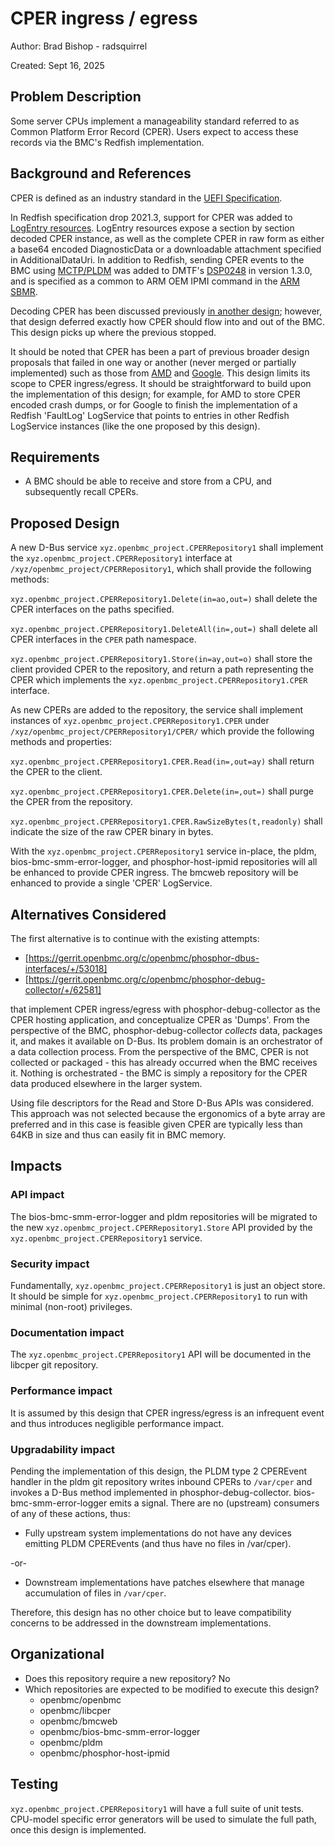 # CPER ingress / egress

Author: Brad Bishop - radsquirrel

Created: Sept 16, 2025

## Problem Description

Some server CPUs implement a manageability standard referred to as Common
Platform Error Record (CPER). Users expect to access these records via the BMC's
Redfish implementation.

## Background and References

CPER is defined as an industry standard in the [UEFI Specification][uefi_spec].

In Redfish specification drop 2021.3, support for CPER was added to [LogEntry
resources][logentry]. LogEntry resources expose a section by section decoded
CPER instance, as well as the complete CPER in raw form as either a base64
encoded DiagnosticData or a downloadable attachment specified in
AdditionalDataUri. In addition to Redfish, sending CPER events to the BMC using
[MCTP/PLDM][cperevent] was added to DMTF's [DSP0248][DSP0248] in version 1.3.0,
and is specified as a common to ARM OEM IPMI command in the [ARM
SBMR][arm_sbmr].

Decoding CPER has been discussed previously [in another
design][cper-records.md]; however, that design deferred exactly how CPER should
flow into and out of the BMC. This design picks up where the previous stopped.

It should be noted that CPER has been a part of previous broader design
proposals that failed in one way or another (never merged or partially
implemented) such as those from [AMD][amd_ras] and [Google][google_ras]. This
design limits its scope to CPER ingress/egress. It should be straightforward to
build upon the implementation of this design; for example, for AMD to store CPER
encoded crash dumps, or for Google to finish the implementation of a Redfish
'FaultLog' LogService that points to entries in other Redfish LogService
instances (like the one proposed by this design).

## Requirements

- A BMC should be able to receive and store from a CPU, and subsequently recall
  CPERs.

## Proposed Design

A new D-Bus service `xyz.openbmc_project.CPERRepository1` shall implement the
`xyz.openbmc_project.CPERRepository1` interface at
`/xyz/openbmc_project/CPERRepository1`, which shall provide the following
methods:

`xyz.openbmc_project.CPERRepository1.Delete(in=ao,out=)` shall delete the CPER
interfaces on the paths specified.

`xyz.openbmc_project.CPERRepository1.DeleteAll(in=,out=)` shall delete all CPER
interfaces in the `CPER` path namespace.

`xyz.openbmc_project.CPERRepository1.Store(in=ay,out=o)` shall store the client
provided CPER to the repository, and return a path representing the CPER which
implements the `xyz.openbmc_project.CPERRepository1.CPER` interface.

As new CPERs are added to the repository, the service shall implement instances
of `xyz.openbmc_project.CPERRepository1.CPER` under
`/xyz/openbmc_project/CPERRepository1/CPER/` which provide the following methods
and properties:

`xyz.openbmc_project.CPERRepository1.CPER.Read(in=,out=ay)` shall return the
CPER to the client.

`xyz.openbmc_project.CPERRepository1.CPER.Delete(in=,out=)` shall purge the CPER
from the repository.

`xyz.openbmc_project.CPERRepository1.CPER.RawSizeBytes(t,readonly)` shall
indicate the size of the raw CPER binary in bytes.

With the `xyz.openbmc_project.CPERRepository1` service in-place, the pldm,
bios-bmc-smm-error-logger, and phosphor-host-ipmid repositories will all be
enhanced to provide CPER ingress. The bmcweb repository will be enhanced to
provide a single 'CPER' LogService.

## Alternatives Considered

The first alternative is to continue with the existing attempts:

- [https://gerrit.openbmc.org/c/openbmc/phosphor-dbus-interfaces/+/53018]
- [https://gerrit.openbmc.org/c/openbmc/phosphor-debug-collector/+/62581]

that implement CPER ingress/egress with phosphor-debug-collector as the CPER
hosting application, and conceptualize CPER as 'Dumps'. From the perspective of
the BMC, phosphor-debug-collector _collects_ data, packages it, and makes it
available on D-Bus. Its problem domain is an orchestrator of a data collection
process. From the perspective of the BMC, CPER is not collected or packaged -
this has already occurred when the BMC receives it. Nothing is orchestrated -
the BMC is simply a repository for the CPER data produced elsewhere in the
larger system.

Using file descriptors for the Read and Store D-Bus APIs was considered. This
approach was not selected because the ergonomics of a byte array are preferred
and in this case is feasible given CPER are typically less than 64KB in size and
thus can easily fit in BMC memory.

## Impacts

### API impact

The bios-bmc-smm-error-logger and pldm repositories will be migrated to the new
`xyz.openbmc_project.CPERRepository1.Store` API provided by the
`xyz.openbmc_project.CPERRepository1` service.

### Security impact

Fundamentally, `xyz.openbmc_project.CPERRepository1` is just an object store. It
should be simple for `xyz.openbmc_project.CPERRepository1` to run with minimal
(non-root) privileges.

### Documentation impact

The `xyz.openbmc_project.CPERRepository1` API will be documented in the libcper
git repository.

### Performance impact

It is assumed by this design that CPER ingress/egress is an infrequent event and
thus introduces negligible performance impact.

### Upgradability impact

Pending the implementation of this design, the PLDM type 2 CPEREvent handler in
the pldm git repository writes inbound CPERs to `/var/cper` and invokes a D-Bus
method implemented in phosphor-debug-collector. bios-bmc-smm-error-logger emits
a signal. There are no (upstream) consumers of any of these actions, thus:

- Fully upstream system implementations do not have any devices emitting PLDM
  CPEREvents (and thus have no files in /var/cper).

-or-

- Downstream implementations have patches elsewhere that manage accumulation of
  files in `/var/cper`.

Therefore, this design has no other choice but to leave compatibility concerns
to be addressed in the downstream implementations.

## Organizational

- Does this repository require a new repository? No
- Which repositories are expected to be modified to execute this design?
  - openbmc/openbmc
  - openbmc/libcper
  - openbmc/bmcweb
  - openbmc/bios-bmc-smm-error-logger
  - openbmc/pldm
  - openbmc/phosphor-host-ipmid

## Testing

`xyz.openbmc_project.CPERRepository1` will have a full suite of unit tests.
CPU-model specific error generators will be used to simulate the full path, once
this design is implemented.

[amd_ras]: https://gerrit.openbmc.org/c/openbmc/docs/+/68440
[google_ras]: https://gerrit.openbmc.org/c/openbmc/docs/+/46567
[arm_sbmr]: https://developer.arm.com/documentation/den0069/latest/
[cperevent]:
  https://www.dmtf.org/sites/default/files/PMCI_CPEREvent_Proposal_v3.pdf
[cper-records.md]:
  https://github.com/openbmc/docs/blob/master/designs/cper-records.md
[DSP0248]: https://www.dmtf.org/dsp/DSP0248
[uefi_spec]: https://uefi.org/specifications
[logentry]:
  https://github.com/DMTF/Redfish-Publications/blob/5b217908b5378b24e4f390c063427d7a707cd308/csdl/LogEntry_v1.xml#L1403
